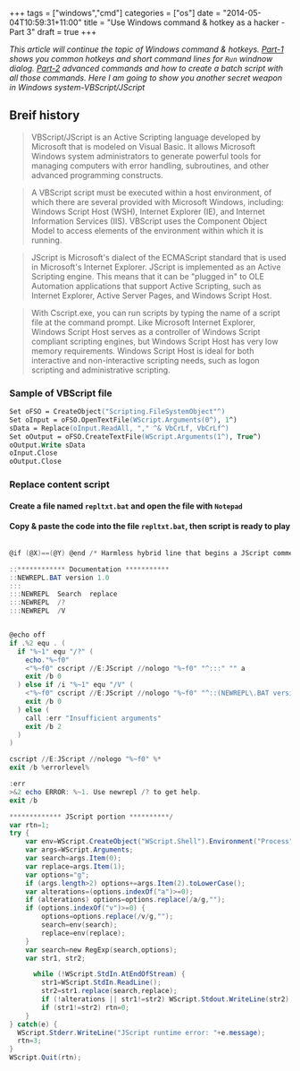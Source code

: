 +++
tags =  ["windows","cmd"]
categories = ["os"]
date = "2014-05-04T10:59:31+11:00"
title = "Use Windows command & hotkey as a hacker - Part 3"
draft = true
+++



*This article will continue the topic of Windows command & hotkeys. [Part-1](/blog/use-windows-command-hotkey-as-hacker-1) shows you common hotkeys and short command lines for `Run` windnow dialog. [Part-2](/blog/use-windows-command-hotkey-as-hacker-2) advanced commands and how to create a batch script with all those commands. Here I am going to show you another secret weapon in Windows system-VBScript/JScript*

## Breif history

> VBScript/JScript is an Active Scripting language developed by Microsoft that is modeled on Visual Basic. It allows Microsoft Windows system administrators to generate powerful tools for managing computers with error handling, subroutines, and other advanced programming constructs. 

> A VBScript script must be executed within a host environment, of which there are several provided with Microsoft Windows, including: Windows Script Host (WSH), Internet Explorer (IE), and Internet Information Services (IIS). VBScript uses the Component Object Model to access elements of the environment within which it is running.

> JScript is Microsoft's dialect of the ECMAScript standard that is used in Microsoft's Internet Explorer. JScript is implemented as an Active Scripting engine. This means that it can be "plugged in" to OLE Automation applications that support Active Scripting, such as Internet Explorer, Active Server Pages, and Windows Script Host.

> With Cscript.exe, you can run scripts by typing the name of a script file at the command prompt. Like Microsoft Internet Explorer, Windows Script Host serves as a controller of Windows Script compliant scripting engines, but Windows Script Host has very low memory requirements. Windows Script Host is ideal for both interactive and non-interactive scripting needs, such as logon scripting and administrative scripting.


### Sample of VBScript file 

```ps
Set oFSO = CreateObject("Scripting.FileSystemObject"^)
Set oInput = oFSO.OpenTextFile(WScript.Arguments(0^), 1^)
sData = Replace(oInput.ReadAll, "," ^& VbCrLf, VbCrLf^)
Set oOutput = oFSO.CreateTextFile(WScript.Arguments(1^), True^)
oOutput.Write sData
oInput.Close
oOutput.Close

```

### Replace content script

#### Create a file named `repltxt.bat` and open the file with `Notepad`
#### Copy & paste the code into the file `repltxt.bat`, then script is ready to play


```powershell

@if (@X)==(@Y) @end /* Harmless hybrid line that begins a JScript comment

::************ Documentation ***********
::NEWREPL.BAT version 1.0
:::
:::NEWREPL  Search  replace
:::NEWREPL  /?
:::NEWREPL  /V


@echo off
if .%2 equ . (
  if "%~1" equ "/?" (
    echo."%~f0"
    <"%~f0" cscript //E:JScript //nologo "%~f0" "^:::" "" a
    exit /b 0
  ) else if /i "%~1" equ "/V" (
    <"%~f0" cscript //E:JScript //nologo "%~f0" "^::(NEWREPL\.BAT version)" "$1" a
    exit /b 0
  ) else (
    call :err "Insufficient arguments"
    exit /b 2
  )
)

cscript //E:JScript //nologo "%~f0" %*
exit /b %errorlevel%

:err
>&2 echo ERROR: %~1. Use newrepl /? to get help.
exit /b

************* JScript portion **********/
var rtn=1;
try {
    var env=WScript.CreateObject("WScript.Shell").Environment("Process");
    var args=WScript.Arguments;
    var search=args.Item(0);
    var replace=args.Item(1);
    var options="g";
    if (args.length>2) options+=args.Item(2).toLowerCase();
    var alterations=(options.indexOf("a")>=0);
    if (alterations) options=options.replace(/a/g,"");
    if (options.indexOf("v")>=0) {
        options=options.replace(/v/g,"");
        search=env(search);
        replace=env(replace);
    }
    var search=new RegExp(search,options);
    var str1, str2;

      while (!WScript.StdIn.AtEndOfStream) {
        str1=WScript.StdIn.ReadLine();
        str2=str1.replace(search,replace);
        if (!alterations || str1!=str2) WScript.Stdout.WriteLine(str2);
        if (str1!=str2) rtn=0;
    }
} catch(e) {
  WScript.Stderr.WriteLine("JScript runtime error: "+e.message);
  rtn=3;
}
WScript.Quit(rtn);

```

#### 